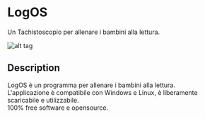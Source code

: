 # LogOS
Un Tachistoscopio per allenare i bambini alla lettura.


![alt tag](https://github.com/GrazianoCapelli/LogOS-Tachistoscopio/blob/master/doc/images/Tachistoscopio_00.png)

## Description
LogOS è un programma per allenare i bambini alla lettura.<br>
L'applicazione è compatibile con Windows e Linux, è liberamente scaricabile e utilizzabile.<br>
100% free software e opensource.
